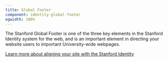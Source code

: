 ```yaml
---
title: Global Footer
component: identity-global-footer
egwidth: 100%
---
```

The Stanford Global Footer is one of the three key elements in the Stanford Identity system for the web, and is an important element in directing your website users to important University-wide webpages. 

[Learn more about aligning your site with the Stanford Identity](/page/brand-design-elements-brand/)

